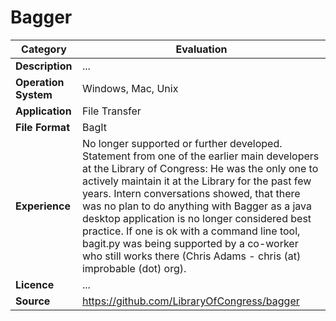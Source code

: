 # Bagger

| Category | Evaluation |
| --- | --- |
| **Description**  | ... |
| **Operation System**  | Windows, Mac, Unix  |
| **Application**  | File Transfer  |
| **File Format** | BagIt |
| **Experience** | No longer supported or further developed. Statement from one of the earlier main developers at the Library of Congress: He was the only one to actively maintain it at the Library for the past few years. Intern conversations showed, that there was no plan to do anything with Bagger as a java desktop application is no longer considered best practice. If one is ok with a command line tool, bagit.py was being supported by a co-worker who still works there (Chris Adams - chris (at) improbable (dot) org). |
| **Licence** | ... |
| **Source** | https://github.com/LibraryOfCongress/bagger |
